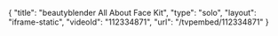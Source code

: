 {
    "title": "beautyblender All About Face Kit",
    "type": "solo",
    "layout": "iframe-static",
    "videoId": "112334871",
    "url": "\/tvpembed\/112334871"
}